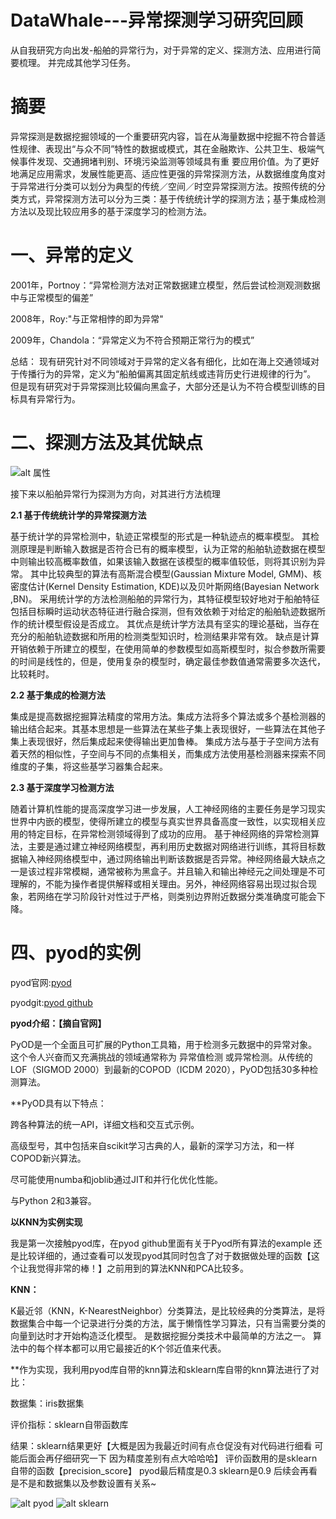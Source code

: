 # DataWhale---异常探测学习研究回顾
从自我研究方向出发-船舶的异常行为，对于异常的定义、探测方法、应用进行简要梳理。
并完成其他学习任务。

# 摘要
异常探测是数据挖掘领域的一个重要研究内容，旨在从海量数据中挖掘不符合普适性规律、表现出“与众不同”特性的数据或模式，其在金融欺诈、公共卫生、极端气候事件发现、交通拥堵判别、环境污染监测等领域具有重
要应用价值。为了更好地满足应用需求，发展性能更高、适应性更强的异常探测方法，从数据维度角度对于异常进行分类可以划分为典型的传统／空间／时空异常探测方法。按照传统的分类方式，异常探测方法可以分为三类：基于传统统计学的探测方法；基于集成检测方法以及现比较应用多的基于深度学习的检测方法。


# 一、异常的定义
2001年，Portnoy：“异常检测方法对正常数据建立模型，然后尝试检测观测数据中与正常模型的偏差”

2008年，Roy:"与正常相悖的即为异常"

2009年，Chandola：“异常定义为不符合预期正常行为的模式”

总结：
现有研究针对不同领域对于异常的定义各有细化，比如在海上交通领域对于传播行为的异常，定义为“船舶偏离其固定航线或违背历史行进规律的行为”。
但是现有研究对于异常探测比较偏向黑盒子，大部分还是认为不符合模型训练的目标具有异常行为。


# 二、探测方法及其优缺点

![alt 属性](https://github.com/longchenga/Overview-of-Abnormal-Detection-/blob/main/1Overview/%E5%BC%82%E5%B8%B8%E5%88%86%E7%B1%BB.png)

接下来以船舶异常行为探测为方向，对其进行方法梳理

**2.1 基于传统统计学的异常探测方法**

基于统计学的异常检测中，轨迹正常模型的形式是一种轨迹点的概率模型。
其检测原理是判断输入数据是否符合已有的概率模型，认为正常的船舶轨迹数据在模型中则输出较高概率数值，如果该输入数据在该模型的概率值较低，则将其识别为异常。
其中比较典型的算法有高斯混合模型(Gaussian Mixture Model, GMM)、核密度估计(Kernel Density Estimation, KDE)以及贝叶斯网络(Bayesian Network ,BN)。
采用统计学的方法检测船舶的异常行为，其特征模型较好地对于船舶特征包括目标瞬时运动状态特征进行融合探测，但有效依赖于对给定的船舶轨迹数据所作的统计模型假设是否成立。
其优点是统计学方法具有坚实的理论基础，当存在充分的船舶轨迹数据和所用的检测类型知识时，检测结果非常有效。
缺点是计算开销依赖于所建立的模型，在使用简单的参数模型如高斯模型时，拟合参数所需要的时间是线性的，但是，使用复杂的模型时，确定最佳参数值通常需要多次迭代，比较耗时。

**2.2 基于集成的检测方法**

集成是提⾼数据挖掘算法精度的常⽤⽅法。集成⽅法将多个算法或多个基检测器的输出结合起来。其基本思想是⼀些算法在某些⼦集上表现很好，⼀些算法在其他⼦集上表现很好，然后集成起来使得输出更加鲁棒。
集成⽅法与基于⼦空间⽅法有着天然的相似性，⼦空间与不同的点集相关，⽽集成⽅法使⽤基检测器来探索不同维度的⼦集，将这些基学习器集合起来。

**2.3 基于深度学习检测方法**

随着计算机性能的提高深度学习进一步发展，人工神经网络的主要任务是学习现实世界中内嵌的模型，使得所建立的模型与真实世界具备高度一致性，以实现相关应用的特定目标，在异常检测领域得到了成功的应用。
基于神经网络的异常检测算法，主要是通过建立神经网络模型，再利用历史数据对网络进行训练，其将目标数据输入神经网络模型中，通过网络输出判断该数据是否异常。神经网络最大缺点之一是该过程非常模糊，通常被称为黑盒子。并且输入和输出神经元之间处理是不可理解的，不能为操作者提供解释或相关理由。另外，神经网络容易出现过拟合现象，若网络在学习阶段针对性过于严格，则类别边界附近数据分类准确度可能会下降。

# 四、pyod的实例

pyod官网:[pyod](https://pyod.readthedocs.io/en/latest/)

pyodgit:[pyod github](https://github.com/yzhao062/pyod)

**pyod介绍：【摘自官网】**

PyOD是一个全面且可扩展的Python工具箱，用于检测多元数据中的异常对象。这个令人兴奋而又充满挑战的领域通常称为 异常值检测 或异常检测。从传统的LOF（SIGMOD 2000）到最新的COPOD（ICDM 2020），PyOD包括30多种检测算法。

**PyOD具有以下特点：

跨各种算法的统一API，详细文档和交互式示例。

高级型号，其中包括来自scikit学习古典的人，最新的深学习方法，和一样COPOD新兴算法。

尽可能使用numba和joblib通过JIT和并行化优化性能。

与Python 2和3兼容。

**以KNN为实例实现**

我是第一次接触pyod库，在pyod github里面有关于Pyod所有算法的example 还是比较详细的，通过查看可以发现pyod其同时包含了对于数据做处理的函数【这个让我觉得非常的棒！】之前用到的算法KNN和PCA比较多。

**KNN：**

K最近邻（KNN，K-NearestNeighbor）分类算法，是比较经典的分类算法，是将数据集合中每一个记录进行分类的方法，属于懒惰性学习算法，只有当需要分类的向量到达时才开始构造泛化模型。 是数据挖掘分类技术中最简单的方法之一。 算法中的每个样本都可以用它最接近的K个邻近值来代表。

**作为实现，我利用pyod库自带的knn算法和sklearn库自带的knn算法进行了对比：

数据集：iris数据集

评价指标：sklearn自带函数库

结果：sklearn结果更好【大概是因为我最近时间有点仓促没有对代码进行细看 可能后面会再仔细研究一下 因为精度差别有点大哈哈哈】 评价函数用的是sklearn自带的函数【precision_score】 pyod最后精度是0.3 sklearn是0.9 后续会再看是不是和数据集以及参数设置有关系~

![alt pyod](C:\Users\86198\Desktop\pyod.png)
![alt sklearn](C:\Users\86198\Desktop\sklearn.png)
